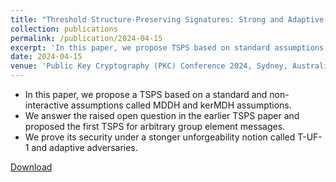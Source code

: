 ```yaml
---
title: "Threshold Structure-Preserving Signatures: Strong and Adaptive Security under Standard Assumptions"
collection: publications
permalink: /publication/2024-04-15
excerpt: 'In this paper, we propose TSPS based on standard assumptions; supporting arbitrary group message vectors. We also prove its security under stronger security notion of T-UF-1 and adaptive adversaries.'
date: 2024-04-15
venue: 'Public Key Cryptography (PKC) Conference 2024, Sydney, Australia'
---
```


<ul>
<li>  In this paper, we propose a TSPS based on a standard and non-interactive assumptions called MDDH and kerMDH assumptions. </li>
<li> We answer the raised open question in the earlier TSPS paper and proposed the first TSPS for arbitrary group element messages. </li>
<li> We prove its security under a stonger unforgeability notion called T-UF-1 and adaptive adversaries.</li>
</ul>

[Download](https://eprint.iacr.org/2024/445.pdf)